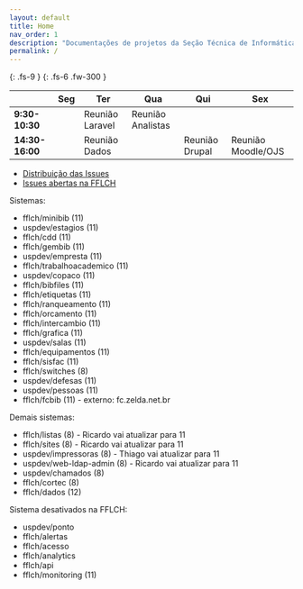 ```yaml
---
layout: default
title: Home
nav_order: 1
description: "Documentações de projetos da Seção Técnica de Informática da FFLCH"
permalink: /
---
```


{: .fs-9 }
{: .fs-6 .fw-300 }

<table><thead>
  <tr>
    <th></th>
    <th>Seg</th>
    <th>Ter</th>
    <th>Qua</th>
    <th>Qui</th>
    <th>Sex</th>
  </tr></thead>
<tbody>
  <tr>
    <td><b>9:30-10:30</b></td>
    <td></td>
    <td>Reunião Laravel</td>
    <td>Reunião Analistas</td>
    <td></td>
    <td></td>
  </tr>
  <tr>
    <td><b>14:30-16:00</b></td>
    <td></td>
    <td>Reunião Dados</td>
    <td></td>
    <td>Reunião Drupal</td>
    <td>Reunião Moodle/OJS</td>
  </tr>
</tbody>
</table>

- [Distribuição das Issues](https://github.com/orgs/fflch/projects/15/)
- [Issues abertas na FFLCH](https://github.com/search?q=org%3Afflch+is%3Aissue+is%3Aopen&type=issues)

Sistemas:

- fflch/minibib (11)
- uspdev/estagios (11)
- fflch/cdd (11)
- fflch/gembib (11)
- uspdev/empresta (11)
- fflch/trabalhoacademico (11)
- uspdev/copaco (11)
- fflch/bibfiles (11)
- fflch/etiquetas (11)
- fflch/ranqueamento (11)
- fflch/orcamento (11)
- fflch/intercambio (11)
- fflch/grafica (11)
- uspdev/salas (11)
- fflch/equipamentos (11)
- fflch/sisfac (11)
- fflch/switches (8)
- uspdev/defesas (11)
- uspdev/pessoas (11)
- fflch/fcbib (11) - externo: fc.zelda.net.br

Demais sistemas:

- fflch/listas (8) -  Ricardo vai atualizar para 11
- fflch/sites (8) -  Ricardo vai atualizar para 11
- uspdev/impressoras (8) - Thiago vai atualizar para 11
- uspdev/web-ldap-admin (8) - Ricardo vai atualizar para 11
- uspdev/chamados (8)
- fflch/cortec (8) 
- fflch/dados (12)

Sistema desativados na FFLCH:

- uspdev/ponto
- fflch/alertas
- fflch/acesso
- fflch/analytics
- fflch/api
- fflch/monitoring (11)